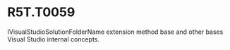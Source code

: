 # R5T.T0059
IVisualStudioSolutionFolderName extension method base and other bases Visual Studio internal concepts.
